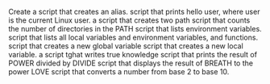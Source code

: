 Create a script that creates an alias.
 script that prints hello user, where user is the current Linux user.
a script that creates two path
script that counts the number of directories in the PATH
script that lists environment variables.
script that lists all local variables and environment variables, and functions.
script that creates a new global variable
script that creates a new local variable.
a script tghat writes true knowledge
script that prints the result of POWER divided by DIVIDE
script that displays the result of BREATH to the power LOVE
script that converts a number from base 2 to base 10.
